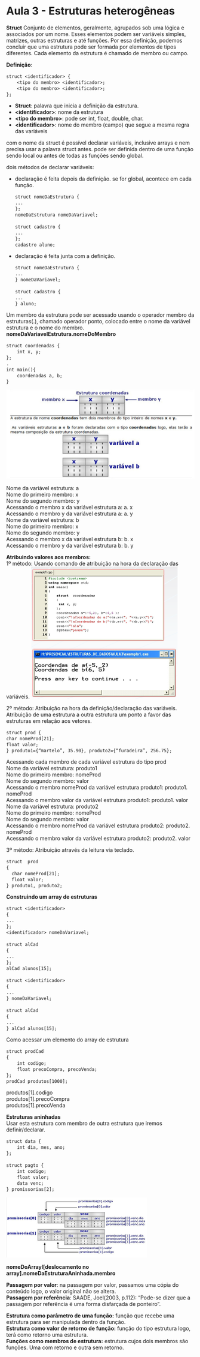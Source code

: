 # Aula 3 - Estruturas heterogêneas

**Struct**
Conjunto de elementos, geralmente, agrupados sob uma lógica e associados por um nome. Esses elementos podem ser variáveis simples, matrizes, outras estruturas e até funções. Por essa definição, podemos concluir que uma estrutura pode ser formada por elementos de tipos diferentes. Cada elemento da estrutura é chamado de membro ou campo.

**Definição**:
```
struct <identificador> {
    <tipo do membro> <identificador>;
    <tipo do membro> <identificador>;
};
```

* **Struct**: palavra que inicia a definição da estrutura.
* **\<identificador>**: nome da estrutura
* **\<tipo do membro>**: pode ser int, float, double, char.
* **\<identificador>**: nome do membro (campo) que segue a mesma regra das variáveis

com o nome da struct é possível declarar variáveis, inclusive arrays e nem precisa usar a palavra struct antes.
pode ser definida dentro de uma função sendo local ou antes de todas as funções sendo global.

dois métodos de declarar variáveis:
* declaração é feita depois da definição. se for global, acontece em cada função.
    ```
    struct nomeDaEstrutura {
    ...
    };
    nomeDaEstrutura nomeDaVariavel;

    struct cadastro {
    ...
    };
    cadastro aluno;
    ```

* declaração é feita junta com a definição.
    ```
    struct nomeDaEstrutura {
    ...
    } nomeDaVariavel;

    struct cadastro {
    ...
    } aluno;
    ```

Um membro da estrutura pode ser acessado usando o operador membro da estruturas(.), chamado operador ponto, colocado entre o nome da variável estrutura e o nome do membro.\
**nomeDaVariavelEstrutura.nomeDoMembro**

```
struct coordenadas {
    int x, y;
};
.
int main(){
    coordenadas a, b;
}
```

![estrutura_coordenadas](/media/estrutura_dados/estrutura_coordenadas.png)

Nome da variável estrutura: a\
Nome do primeiro membro: x\
Nome do segundo membro: y\
Acessando o membro x da variável estrutura a: a. x\
Acessando o membro y da variável estrutura a: a. y\
Nome da variável estrutura: b\
Nome do primeiro membro: x\
Nome do segundo membro: y\
Acessando o membro x da variável estrutura b: b. x\
Acessando o membro y da variável estrutura b: b. y

**Atribuindo valores aos membros:**\
1º método: Usando comando de atribuição na hora da declaração das variáveis.
![atribuindo_valores](/media/estrutura_dados/atribuindo_valores.png)

2º método: Atribuição na hora da definição/declaração das variáveis. Atribuição de uma estrutura a outra estrutura um ponto a favor das estruturas em relação aos vetores.
```
struct prod {
char nomeProd[21];
float valor;
} produto1={“martelo”, 35.90}, produto2={“furadeira”, 256.75};
```

Acessando cada membro de cada variável estrutura do tipo prod\
Nome da variável estrutura: produto1\
Nome do primeiro membro: nomeProd\
Nome do segundo  membro: valor\
Acessando o membro nomeProd da variável estrutura produto1: produto1. nomeProd\
Acessando o membro valor da variável estrutura produto1: produto1. valor\
Nome da variável estrutura: produto2\
Nome do primeiro membro: nomeProd\
Nome do segundo  membro: valor\
Acessando o membro nomeProd da variável estrutura produto2: produto2. nomeProd\
Acessando o membro valor da variável estrutura produto2: produto2. valor

3º método: Atribuição através da leitura via teclado.
```
struct  prod
{
  char nomeProd[21];
  float valor;
} produto1, produto2;
```

**Construindo um array de estruturas**
```
struct <identificador>
{
...
};
<identificador> nomeDaVariavel;

struct alCad
{
...
};
alCad alunos[15];

struct <identificador>
{
...
} nomeDaVariavel;

struct alCad
{
...
} alCad alunos[15];
```

Como acessar um elemento do array de estrutura
```
struct prodCad
{
    int codigo;
    float precoCompra, precoVenda;
};
prodCad produtos[1000];
```

produtos[1].codigo\
produtos[1].precoCompra\
produtos[1].precoVenda

**Estruturas aninhadas**\
Usar esta estrutura com membro de outra estrutura que iremos definir/declarar.
```
struct data {
    int dia, mes, ano;
};

struct pagto {
    int codigo;
    float valor;
    data venc;
} promissorias[2];
```
![estrutura_aninhadas](/media/estrutura_dados/estruturas_aninhadas.png)

**nomeDoArrayl[deslocamento no array].nomeDaEstruturaAninhada.membro**

**Passagem por valor**: na passagem por valor, passamos uma cópia do conteúdo logo, o valor original não se altera.\
**Passagem por referência**: SAADE, Joel(2003, p.112): “Pode-se dizer que a passagem por referência é uma forma disfarçada de ponteiro”. 

**Estrutura como parâmetro de uma função:** função que recebe uma estrutura para ser manipulada dentro da função.\
**Estrutura como valor de retorno de função:** função do tipo estrutura logo, terá como retorno uma estrutura.\
**Funções como membros de estrutura:** estrutura cujos dois membros são funções. Uma com retorno e outra sem retorno.
